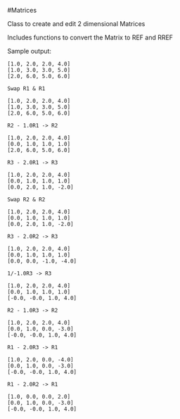#Matrices

Class to create and edit 2 dimensional Matrices

Includes functions to convert the Matrix to REF and RREF

Sample output:
```{r, engine='bash', code_block_name}
[1.0, 2.0, 2.0, 4.0]
[1.0, 3.0, 3.0, 5.0]
[2.0, 6.0, 5.0, 6.0]

Swap R1 & R1

[1.0, 2.0, 2.0, 4.0]
[1.0, 3.0, 3.0, 5.0]
[2.0, 6.0, 5.0, 6.0]

R2 - 1.0R1 -> R2

[1.0, 2.0, 2.0, 4.0]
[0.0, 1.0, 1.0, 1.0]
[2.0, 6.0, 5.0, 6.0]

R3 - 2.0R1 -> R3

[1.0, 2.0, 2.0, 4.0]
[0.0, 1.0, 1.0, 1.0]
[0.0, 2.0, 1.0, -2.0]

Swap R2 & R2

[1.0, 2.0, 2.0, 4.0]
[0.0, 1.0, 1.0, 1.0]
[0.0, 2.0, 1.0, -2.0]

R3 - 2.0R2 -> R3

[1.0, 2.0, 2.0, 4.0]
[0.0, 1.0, 1.0, 1.0]
[0.0, 0.0, -1.0, -4.0]

1/-1.0R3 -> R3

[1.0, 2.0, 2.0, 4.0]
[0.0, 1.0, 1.0, 1.0]
[-0.0, -0.0, 1.0, 4.0]

R2 - 1.0R3 -> R2

[1.0, 2.0, 2.0, 4.0]
[0.0, 1.0, 0.0, -3.0]
[-0.0, -0.0, 1.0, 4.0]

R1 - 2.0R3 -> R1

[1.0, 2.0, 0.0, -4.0]
[0.0, 1.0, 0.0, -3.0]
[-0.0, -0.0, 1.0, 4.0]

R1 - 2.0R2 -> R1

[1.0, 0.0, 0.0, 2.0]
[0.0, 1.0, 0.0, -3.0]
[-0.0, -0.0, 1.0, 4.0]
